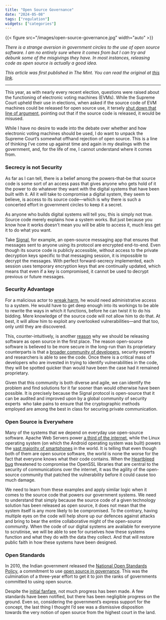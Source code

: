 ```yaml
---
title: "Open Source Governance"
date: "2024-05-08"
tags: ["regulation"]
widgets: ["categories"]
---
```


{{< figure src="/images/open-source-governance.jpg" width="auto" >}}

_There is a strange aversion in government circles to the use of open source software. I am no entirely sure where it comes from but I can try and debunk some of the misgivings they have. In most instances, releasing code as open source is actually a good idea._

<!--more-->

_This article was first published in The Mint. You can read the original at [_this link_](https://www.livemint.com/opinion/online-views/yes-releasing-the-evm-source-code-could-improve-our-polling-system-s-security-11715020084947.html)._

---

This year, as with nearly every recent election, questions were raised about the functioning of electronic voting machines (EVMs). While the Supreme Court upheld their use in elections, when asked if the source code of EVM machines could be released for open source use, it tersely [shut down that line of argument](https://indianexpress.com/article/india/supreme-court-vvpat-order-evm-9287698/), pointing out that if the source code is released, it would be misused.

While I have no desire to wade into the debate over whether and how electronic voting machines should be used, I do want to unpack the Supreme Court’s somewhat offhand rejection of open source. This is a line of thinking I’ve come up against time and again in my dealings with the government, and, for the life of me, I cannot understand where it comes from.

### Secrecy is not Security

As far as I can tell, there is a belief among the powers-that-be that source code is some sort of an access pass that gives anyone who gets hold of it the power to do whatever they want with the digital systems that have been built with it. All it will take to compromise a digital system, they seem to believe, is access to its source code—which is why there is such a concerted effort in government circles to keep it a secret.

As anyone who builds digital systems will tell you, this is simply not true. Source code merely explains how a system works. But just because you know how it works doesn’t mean you will be able to access it, much less get it to do what you want.

Take [Signal](https://signal.org/download/), for example, an open-source messaging app that ensures that messages sent to anyone using its protocol are encrypted end-to-end. Even though its source code is publicly accessible, without access to the private decryption keys specific to that messaging session, it is impossible to decrypt the messages. With perfect forward-secrecy implemented, each session uses temporary encryption keys that are continually updated, which means that even if a key is compromised, it cannot be used to decrypt previous or future messages.

### Security Advantage

For a malicious actor to [wreak harm](https://www.globalknowledge.com/us-en/resources/resource-library/articles/the-5-phases-of-hacking-maintaining-access/), he would need administrative access to a system. He would have to get deep enough into its workings to be able to rewrite the ways in which it functions, before he can twist it to do his bidding. Mere knowledge of the source code will not allow him to do that. At best, it will allow him to exploit any overlooked vulnerabilities—and that too, only until they are discovered.

This, counter-intuitively, is another [reason](https://devops.com/is-open-source-more-secure-than-closed-source/) why we should be releasing software as open source in the first place. The reason open-source software is believed to be more secure in the long-run than its proprietary counterparts is that a [broader community of developers](https://openssf.org/blog/2023/09/06/strengthening-open-source-software-best-practices-for-enhanced-security/), security experts and researchers is able to see the code. Once there is a critical mass of developers who are invested in trying to identify vulnerabilities in the code, they will be spotted quicker than would have been the case had it remained proprietary. 

Given that this community is both diverse and agile, we can identify the problem and find solutions for it far sooner than would otherwise have been possible. It is precisely because the Signal protocol is open-source that it can be audited and improved upon by a global community of security experts  who take pains to ensure that the cryptographic methods employed are among the best in class for securing private communication.

### Open Source is Everywhere

Many of the systems that we depend on everyday use open-source software. Apache Web Servers power [a third of the internet](https://w3techs.com/technologies/details/ws-apache), while the Linux operating system (on which the Android operating system was built) powers the [vast majority of smartphones](https://techjury.net/blog/android-market-share/) in the world. It is telling that even though both of them are open source software, the world is none the worse for the fact that everyone knows what their code contains. When the [Heartbleed bug](https://en.wikipedia.org/wiki/Heartbleed) threatened to compromise the OpenSSL libraries that are central to the security of communications over the internet, it was the agility of the open-source community that patched the vulnerability before it could cause too much damage.

We need to learn from these examples and apply similar logic when it comes to the source code that powers our government systems. We need to understand that simply because the source code of a given technology solution has been released as open source, it does not mean that the system itself is any more likely to be compromised. To the contrary, having multiple eyes on the code will help shore up our defences against attacks and bring to bear the entire collaborative might of the open-source community. When the code of our digital systems are available for everyone to scrutinise, we will be able to see for ourselves how these systems function and what they do with the data they collect. And that will restore public faith in how these systems have been designed.

### Open Standards

In 2010, the Indian government released the [National Open Standards Policy](https://www.egovstandards.gov.in/), a commitment to use [open source in governance](https://www.egovstandards.gov.in/sites/default/files/2021-07/Framework%20for%20Adoption%20of%20Open%20Source%20Software%20in%20e-Governance%20Systems.pdf). This was the culmination of a three-year effort to get it to join the ranks of governments committed to using open source.

Despite the [initial fanfare](https://opensource.com/government/10/11/open-standards-policy-india-long-successful-journey), not much progress has been made. A few standards have been notified, but there has been negligible progress on the ground. Even so, considering the government’s express support for the concept, the last thing I thought I’d see was a dismissive disposition towards the very notion of open source from the highest court in the land.
